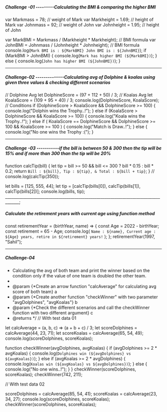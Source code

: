 ##### Challenge -01 ---------Calculating the BMI & comparing the higher BMI

var Markmass = 78; // weight of Mark
var Markheight = 1.69; // height of Mark
var Johnmass = 92; // weight of John
var Johnheight = 1.95; // height of John

var MarkBMI = Markmass / (Markheight * Markheight); // BMI formula
var JohnBMI = Johnmass / (Johnheight * Johnheight); // BMI formula
console.log(`Mark BMI is : ${MarkBMI} John BMI is : ${JohnBMI}`);
if (MarkBMI > JohnBMI) {
  console.log(`Mark has higher BMI (${MarkBMI})`);
} else {
  console.log(`John has higher BMI (${JohnBMI})`);
}
______________________________________________________________________

##### Challenge-02  --------------Calculating avg of Dolphine & koalas using given three values & checking different scenarios

// Dolphine Avg
let DolphineScore = (97 + 112 + 50) / 3;
// Koalas Avg
let KoalaScore = (109 + 95 + 40) / 3;
console.log(DolphineScore, KoalaScore);
//  Conditions
if (DolphineScore > KoalaScore && DolphineScore >= 100) {
  console.log("Dolphin wins the Trophy..!");
} else if (KoalaScore > DolphineScore && KoalaScore >= 100) {
  console.log("Koala wins the Trophy..!");
} else if (
  KoalaScore == DolphineScore &&
  DolphineScore >= 100 &&
  KoalaScore >= 100
) {
  console.log("Match is Draw..!");
} else {
  console.log("No one wins the Trophy :(");
}

_____________________________________________________________________________

##### Challenge -03  -----------if the bill is between 50 & 300 then the tip will be 15% and if more than 300 than the tip will be 20%

function calcTip(bill) {
  let tip = bill >= 50 && bill <= 300 ? bill * 0.15 : bill * 0.2;
  return `Bill : ${bill}, Tip : ${tip}, & Total : ${bill + tip}`;
}
// console.log(calcTip(350));

let bills = [125, 555, 44];
let tip = [calcTip(bills[0]), calcTip(bills[1]), calcTip(bills[2])];
console.log(bills, tip);
_____________________________________________________________________________________;

##### Calculate the retirement years with current age using function method

const retirementYear = (birthYear, name) => {
  const Age = 2022 - birthYear;
  const retirement = 65 - Age;
  console.log(
    `Name : ${name}, Current age : ${Age} years, retire in ${retirement} years!`
  );
};
retirementYear(1997, "Sahil");


______________________________________________________________________________

#####  Challenge-04
 * Calculating the avg of both team and print the winner based on the condition only if the value of one team is doubled the other team.
 *
 * @param {*Create an arrow function "calcAverage" for calculating avg score of both team} a
 * @param {*Create another function "checkWinner" with two parameter "avgDolphines", "avgKoalas"} b
 * @param {*Check the different scenarios and call the checkWinner function with two different argument} c
 * @returns
 */
// With test data 01

let calcAverage = (a, b, c) => (a + b + c) / 3;
let scoreDolphines = calcAverage(44, 23, 71);
let scoreKoalas = calcAverage(65, 54, 49);
console.log(scoreDolphines, scoreKoalas);

function checkWinner(avgDolphines, avgKoalas) {
  if (avgDolphines >= 2 * avgKoalas) {
    console.log(`Dolphines win (${avgDolphines} vs ${avgKoalas})`);
  } else if (avgKoalas >= 2 * avgDolphines) {
    console.log(`Koalas win (${avgKoalas} vs ${avgDolphines})`);
  } else {
    console.log("No one wins..!");
  }
}
checkWinner(scoreDolphines, scoreKoalas);
checkWinner(742, 211);

// With test data 02

scoreDolphines = calcAverage(85, 54, 41);
scoreKoalas = calcAverage(23, 34, 27);
console.log(scoreDolphines, scoreKoalas);
checkWinner(scoreDolphines, scoreKoalas);
